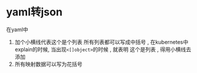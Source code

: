 # yaml转json

在yaml中  

1. 加个小横线代表这个是个列表    所有列表都可以写成中括号 , 在kubernetes中explain的时候, 当出现`<[]object>`的时候 , 就表明 这个是列表 , 得用小横线去添加
2. 所有映射数据可以写为花括号

